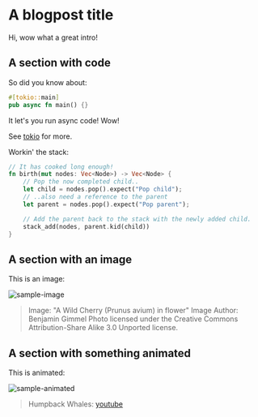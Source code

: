 # A blogpost title

Hi, wow what a great intro!

## A section with code

So did you know about:

```rust
#[tokio::main]
pub async fn main() {}
```

It let's you run async code! Wow!

See [tokio](https://tokio.rs/) for more.

Workin' the stack:

```rust
// It has cooked long enough!
fn birth(mut nodes: Vec<Node>) -> Vec<Node> {
    // Pop the now completed child..
    let child = nodes.pop().expect("Pop child");
    // ..also need a reference to the parent
    let parent = nodes.pop().expect("Pop parent");

    // Add the parent back to the stack with the newly added child.
    stack_add(nodes, parent.kid(child))
}
```

## A section with an image

This is an image:

![sample-image](/static/img/blossom.webp)

> Image: "A Wild Cherry (Prunus avium) in flower"
> Image Author: Benjamin Gimmel
> Photo licensed under the Creative Commons Attribution-Share Alike 3.0 Unported license.

## A section with something animated

This is animated:

![sample-animated](/static/anim/humpback.webp)

> Humpback Whales: [youtube](https://www.youtube.com/watch?v=CnKgRXGt-S8)
